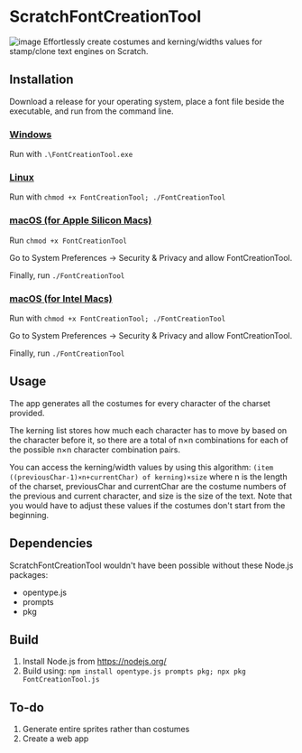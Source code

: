 # ScratchFontCreationTool
![image](https://user-images.githubusercontent.com/76801340/180587789-ebe49ca7-e8e3-40bf-91dc-00b02c2f3ca7.png)
Effortlessly create costumes and kerning/widths values for stamp/clone text engines on Scratch.

## Installation
Download a release for your operating system, place a font file beside the executable, and run from the command line.
### [Windows](https://github.com/NTProgramsOfficial/ScratchFontCreationTool/releases/download/Linux/FontCreationTool)
Run with `.\FontCreationTool.exe`
### [Linux](https://github.com/NTProgramsOfficial/ScratchFontCreationTool/releases/download/Linux/FontCreationTool)
Run with `chmod +x FontCreationTool; ./FontCreationTool`
### [macOS (for Apple Silicon Macs)](https://github.com/NTProgramsOfficial/ScratchFontCreationTool/releases/download/apple-macos-v1.0.0/FontCreationTool)
Run `chmod +x FontCreationTool`

Go to System Preferences → Security & Privacy and allow FontCreationTool.

Finally, run `./FontCreationTool`
### [macOS (for Intel Macs)](https://github.com/NTProgramsOfficial/ScratchFontCreationTool/releases/download/intel-macos-v1.0.0/FontCreationTool)
Run with `chmod +x FontCreationTool; ./FontCreationTool`

Go to System Preferences → Security & Privacy and allow FontCreationTool.

Finally, run `./FontCreationTool`

## Usage
The app generates all the costumes for every character of the charset provided.

The kerning list stores how much each character has to move by based on the character before it, so there are a total of n×n combinations for each of the possible n×n character combination pairs.

You can access the kerning/width values by using this algorithm:
`(item ((previousChar-1)×n+currentChar) of kerning)×size`
where n is the length of the charset, previousChar and currentChar are the costume numbers of the previous and current character, and size is the size of the text. Note that you would have to adjust these values if the costumes don't start from the beginning.

## Dependencies
ScratchFontCreationTool wouldn't have been possible without these Node.js packages:
- opentype.js
- prompts
- pkg

## Build
1) Install Node.js from https://nodejs.org/
2) Build using: `npm install opentype.js prompts pkg; npx pkg FontCreationTool.js`

## To-do
1) Generate entire sprites rather than costumes
2) Create a web app
